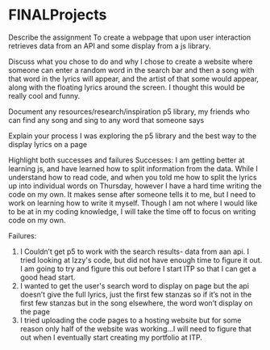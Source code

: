 # FINALProjects

Describe the assignment
To create a webpage that upon user interaction retrieves data from an API and some display from a js library.

Discuss what you chose to do and why
I chose to create a website where someone can enter a random word in the search bar and then a song with that word in the lyrics will appear, and the artist of that some would appear, along with the floating lyrics around the screen. I thought this would be really cool and funny.

Document any resources/research/inspiration
p5 library, my friends who can find any song and sing to any word that someone says
 
Explain your process
I was exploring the p5 library and the best way to the display lyrics on a page
 
Highlight both successes and failures
Successes: I am getting better at learning js, and have learned how to split information from the data. While I understand how to read code, and when you told me how to split the lyrics up into individual words on Thursday, however I have a hard time writing the code on my own. It makes sense after someone tells it to me, but I need to work on learning how to write it myself. Though I am not where I would like to be at in my coding knowledge, I will take the time off to focus on writing code on my own. 

Failures: 
1. I Couldn’t get p5 to work with the search results- data from aan api. I tried looking at Izzy's code, but did not have enough time to figure it out. I am going to try and figure this out before I start ITP so that I can get a good head start.
2. I wanted to get the user's search word to display on page but the api doesn’t give the full lyrics, just the first few stanzas so if it’s not in the first few stanzas but in the song elsewhere, the word won’t display on the page
3. I tried uploading the code pages to a hosting website but for some reason only half of the website was working...I will need to figure that out when I eventually start creating my portfolio at ITP.
